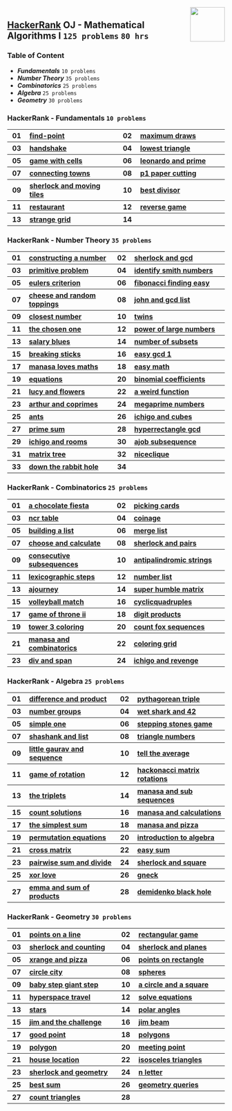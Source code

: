 <img align="right" width="80" src="https://github.com/cs-MohamedAyman/Problem-Solving-Training/blob/master/online-judges-logos/hackerrank.jpg">

## [HackerRank](https://www.hackerrank.com/) OJ - Mathematical Algorithms I `125 problems` `80 hrs`

### Table of Content

- ***Fundamentals***                `10 problems`
- ***Number Theory***               `35 problems`
- ***Combinatorics***               `25 problems`
- ***Algebra***                     `25 problems`
- ***Geometry***                    `30 problems`

### HackerRank - Fundamentals `10 problems`

<table>
    <tbody>
        <tr>
            <th align="center" width="50px">01</th><th align="left" width="550px"><a href="https://www.hackerrank.com/challenges/find-point/problem">find-point</a></th>
            <th align="center" width="50px">02</th><th align="left" width="550px"><a href="https://www.hackerrank.com/challenges/maximum-draws/problem">maximum draws</a></th>
        </tr>
        <tr>
            <th align="center" width="50px">03</th><th align="left" width="550px"><a href="https://www.hackerrank.com/challenges/handshake/problem">handshake</a></th>
            <th align="center" width="50px">04</th><th align="left" width="550px"><a href="https://www.hackerrank.com/challenges/lowest-triangle/problem">lowest triangle</a></th>
        </tr>
        <tr>
            <th align="center" width="50px">05</th><th align="left" width="550px"><a href="https://www.hackerrank.com/challenges/game-with-cells/problem">game with cells</a></th>
            <th align="center" width="50px">06</th><th align="left" width="550px"><a href="https://www.hackerrank.com/challenges/leonardo-and-prime/problem">leonardo and prime</a></th>
        </tr>
        <tr>
            <th align="center" width="50px">07</th><th align="left" width="550px"><a href="https://www.hackerrank.com/challenges/connecting-towns/problem">connecting towns</a></th>
            <th align="center" width="50px">08</th><th align="left" width="550px"><a href="https://www.hackerrank.com/challenges/p1-paper-cutting/problem">p1 paper cutting</a></th>
        </tr>
        <tr>
            <th align="center" width="50px">09</th><th align="left" width="550px"><a href="https://www.hackerrank.com/challenges/sherlock-and-moving-tiles/problem">sherlock and moving tiles</a></th>
            <th align="center" width="50px">10</th><th align="left" width="550px"><a href="https://www.hackerrank.com/challenges/best-divisor/problem">best divisor</a></th>
        </tr>
        <tr>
            <th align="center" width="50px">11</th><th align="left" width="550px"><a href="https://www.hackerrank.com/challenges/restaurant/problem">restaurant</a></th>
            <th align="center" width="50px">12</th><th align="left" width="550px"><a href="https://www.hackerrank.com/challenges/reverse-game/problem">reverse game</a></th>
        </tr>
        <tr>
            <th align="center" width="50px">13</th><th align="left" width="550px"><a href="https://www.hackerrank.com/challenges/strange-grid/problem">strange grid</a></th>
            <th align="center" width="50px">14</th><th align="left" width="550px"><a href=""></a></th>
        </tr>
    </tbody>
</table>

### HackerRank - Number Theory `35 problems`

<table>
    <tbody>
        <tr>
            <th align="center" width="50px">01</th><th align="left" width="550px"><a href="https://www.hackerrank.com/challenges/constructing-a-number/problem">constructing a number</a></th>
            <th align="center" width="50px">02</th><th align="left" width="550px"><a href="https://www.hackerrank.com/challenges/sherlock-and-gcd/problem">sherlock and gcd</a></th>
        </tr>
        <tr>
            <th align="center" width="50px">03</th><th align="left" width="550px"><a href="https://www.hackerrank.com/challenges/primitive-problem/problem">primitive problem</a></th>
            <th align="center" width="50px">04</th><th align="left" width="550px"><a href="https://www.hackerrank.com/challenges/identify-smith-numbers/problem">identify smith numbers</a></th>
        </tr>
        <tr>
            <th align="center" width="50px">05</th><th align="left" width="550px"><a href="https://www.hackerrank.com/challenges/eulers-criterion/problem">eulers criterion</a></th>
            <th align="center" width="50px">06</th><th align="left" width="550px"><a href="https://www.hackerrank.com/challenges/fibonacci-finding-easy/problem">fibonacci finding easy</a></th>
        </tr>
        <tr>
            <th align="center" width="50px">07</th><th align="left" width="550px"><a href="https://www.hackerrank.com/challenges/cheese-and-random-toppings/problem">cheese and random toppings</a></th>
            <th align="center" width="50px">08</th><th align="left" width="550px"><a href="https://www.hackerrank.com/challenges/john-and-gcd-list/problem">john and gcd list</a></th>
        </tr>
        <tr>
            <th align="center" width="50px">09</th><th align="left" width="550px"><a href="https://www.hackerrank.com/challenges/closest-number/problem">closest number</a></th>
            <th align="center" width="50px">10</th><th align="left" width="550px"><a href="https://www.hackerrank.com/challenges/twins/problem">twins</a></th>
        </tr>
        <tr>
            <th align="center" width="50px">11</th><th align="left" width="550px"><a href="https://www.hackerrank.com/challenges/the-chosen-one/problem">the chosen one</a></th>
            <th align="center" width="50px">12</th><th align="left" width="550px"><a href="https://www.hackerrank.com/challenges/power-of-large-numbers/problem">power of large numbers</a></th>
        </tr>
        <tr>
            <th align="center" width="50px">13</th><th align="left" width="550px"><a href="https://www.hackerrank.com/challenges/salary-blues/problem">salary blues</a></th>
            <th align="center" width="50px">14</th><th align="left" width="550px"><a href="https://www.hackerrank.com/challenges/number-of-subsets/problem">number of subsets</a></th>
        </tr>
        <tr>
            <th align="center" width="50px">15</th><th align="left" width="550px"><a href="https://www.hackerrank.com/challenges/breaking-sticks/problem">breaking sticks</a></th>
            <th align="center" width="50px">16</th><th align="left" width="550px"><a href="https://www.hackerrank.com/challenges/easy-gcd-1/problem">easy gcd 1</a></th>
        </tr>
        <tr>
            <th align="center" width="50px">17</th><th align="left" width="550px"><a href="https://www.hackerrank.com/challenges/manasa-loves-maths/problem">manasa loves maths</a></th>
            <th align="center" width="50px">18</th><th align="left" width="550px"><a href="https://www.hackerrank.com/challenges/easy-math/problem">easy math</a></th>
        </tr>
        <tr>
            <th align="center" width="50px">19</th><th align="left" width="550px"><a href="https://www.hackerrank.com/challenges/equations/problem">equations</a></th>
            <th align="center" width="50px">20</th><th align="left" width="550px"><a href="https://www.hackerrank.com/challenges/binomial-coefficients/problem">binomial coefficients</a></th>
        </tr>
        <tr>
            <th align="center" width="50px">21</th><th align="left" width="550px"><a href="https://www.hackerrank.com/challenges/lucy-and-flowers/problem">lucy and flowers</a></th>
            <th align="center" width="50px">22</th><th align="left" width="550px"><a href="https://www.hackerrank.com/challenges/a-weird-function/problem">a weird function</a></th>
        </tr>
        <tr>
            <th align="center" width="50px">23</th><th align="left" width="550px"><a href="https://www.hackerrank.com/challenges/arthur-and-coprimes/problem">arthur and coprimes</a></th>
            <th align="center" width="50px">24</th><th align="left" width="550px"><a href="https://www.hackerrank.com/challenges/megaprime-numbers/problem">megaprime numbers</a></th>
        </tr>
        <tr>
            <th align="center" width="50px">25</th><th align="left" width="550px"><a href="https://www.hackerrank.com/challenges/ants/problem">ants</a></th>
            <th align="center" width="50px">26</th><th align="left" width="550px"><a href="https://www.hackerrank.com/challenges/ichigo-and-cubes/problem">ichigo and cubes</a></th>
        </tr>
        <tr>
            <th align="center" width="50px">27</th><th align="left" width="550px"><a href="https://www.hackerrank.com/challenges/prime-sum/problem">prime sum</a></th>
            <th align="center" width="50px">28</th><th align="left" width="550px"><a href="https://www.hackerrank.com/challenges/hyperrectangle-gcd/problem">hyperrectangle gcd</a></th>
        </tr>
        <tr>
            <th align="center" width="50px">29</th><th align="left" width="550px"><a href="https://www.hackerrank.com/challenges/ichigo-and-rooms/problem">ichigo and rooms</a></th>
            <th align="center" width="50px">30</th><th align="left" width="550px"><a href="https://www.hackerrank.com/challenges/ajob-subsequence/problem">ajob subsequence</a></th>
        </tr>
        <tr>
            <th align="center" width="50px">31</th><th align="left" width="550px"><a href="https://www.hackerrank.com/challenges/matrix-tree/problem">matrix tree</a></th>
            <th align="center" width="50px">32</th><th align="left" width="550px"><a href="https://www.hackerrank.com/challenges/niceclique/problem">niceclique</a></th>
        </tr>
        <tr>
            <th align="center" width="50px">33</th><th align="left" width="550px"><a href="https://www.hackerrank.com/challenges/down-the-rabbit-hole/problem">down the rabbit hole</a></th>
            <th align="center" width="50px">34</th><th align="left" width="550px"><a href=""></a></th>
        </tr>
    </tbody>
</table>

### HackerRank - Combinatorics `25 problems`

<table>
    <tbody>
        <tr>
            <th align="center" width="50px">01</th><th align="left" width="550px"><a href="https://www.hackerrank.com/challenges/a-chocolate-fiesta/problem">a chocolate fiesta</a></th>
            <th align="center" width="50px">02</th><th align="left" width="550px"><a href="https://www.hackerrank.com/challenges/picking-cards/problem">picking cards</a></th>
        </tr>
        <tr>
            <th align="center" width="50px">03</th><th align="left" width="550px"><a href="https://www.hackerrank.com/challenges/ncr-table/problem">ncr table</a></th>
            <th align="center" width="50px">04</th><th align="left" width="550px"><a href="https://www.hackerrank.com/challenges/coinage/problem">coinage</a></th>
        </tr>
        <tr>
            <th align="center" width="50px">05</th><th align="left" width="550px"><a href="https://www.hackerrank.com/challenges/building-a-list/problem">building a list</a></th>
            <th align="center" width="50px">06</th><th align="left" width="550px"><a href="https://www.hackerrank.com/challenges/merge-list/problem">merge list</a></th>
        </tr>
        <tr>
            <th align="center" width="50px">07</th><th align="left" width="550px"><a href="https://www.hackerrank.com/challenges/choose-and-calculate/problem">choose and calculate</a></th>
            <th align="center" width="50px">08</th><th align="left" width="550px"><a href="https://www.hackerrank.com/challenges/sherlock-and-pairs/problem">sherlock and pairs</a></th>
        </tr>
        <tr>
            <th align="center" width="50px">09</th><th align="left" width="550px"><a href="https://www.hackerrank.com/challenges/consecutive-subsequences/problem">consecutive subsequences</a></th>
            <th align="center" width="50px">10</th><th align="left" width="550px"><a href="https://www.hackerrank.com/challenges/antipalindromic-strings/problem">antipalindromic strings</a></th>
        </tr>
        <tr>
            <th align="center" width="50px">11</th><th align="left" width="550px"><a href="https://www.hackerrank.com/challenges/lexicographic-steps/problem">lexicographic steps</a></th>
            <th align="center" width="50px">12</th><th align="left" width="550px"><a href="https://www.hackerrank.com/challenges/number-list/problem">number list</a></th>
        </tr>
        <tr>
            <th align="center" width="50px">13</th><th align="left" width="550px"><a href="https://www.hackerrank.com/challenges/ajourney/problem">ajourney</a></th>
            <th align="center" width="50px">14</th><th align="left" width="550px"><a href="https://www.hackerrank.com/challenges/super-humble-matrix/problem">super humble matrix</a></th>
        </tr>
        <tr>
            <th align="center" width="50px">15</th><th align="left" width="550px"><a href="https://www.hackerrank.com/challenges/volleyball-match/problem">volleyball match</a></th>
            <th align="center" width="50px">16</th><th align="left" width="550px"><a href="https://www.hackerrank.com/challenges/cyclicquadruples/problem">cyclicquadruples</a></th>
        </tr>
        <tr>
            <th align="center" width="50px">17</th><th align="left" width="550px"><a href="https://www.hackerrank.com/challenges/game-of-throne-ii/problem">game of throne ii</a></th>
            <th align="center" width="50px">18</th><th align="left" width="550px"><a href="https://www.hackerrank.com/challenges/digit-products/problem">digit products</a></th>
        </tr>
        <tr>
            <th align="center" width="50px">19</th><th align="left" width="550px"><a href="https://www.hackerrank.com/challenges/tower-3-coloring/problem">tower 3 coloring</a></th>
            <th align="center" width="50px">20</th><th align="left" width="550px"><a href="https://www.hackerrank.com/challenges/count-fox-sequences/problem">count fox sequences</a></th>
        </tr>
        <tr>
            <th align="center" width="50px">21</th><th align="left" width="550px"><a href="https://www.hackerrank.com/challenges/manasa-and-combinatorics/problem">manasa and combinatorics</a></th>
            <th align="center" width="50px">22</th><th align="left" width="550px"><a href="https://www.hackerrank.com/challenges/coloring-grid/problem">coloring grid</a></th>
        </tr>
        <tr>
            <th align="center" width="50px">23</th><th align="left" width="550px"><a href="https://www.hackerrank.com/challenges/div-and-span/problem">div and span</a></th>
            <th align="center" width="50px">24</th><th align="left" width="550px"><a href="https://www.hackerrank.com/challenges/ichigo-and-revenge/problem">ichigo and revenge</a></th>
        </tr>
    </tbody>
</table>

### HackerRank - Algebra `25 problems`

<table>
    <tbody>
        <tr>
            <th align="center" width="50px">01</th><th align="left" width="550px"><a href="https://www.hackerrank.com/challenges/difference-and-product/problem">difference and product</a></th>
            <th align="center" width="50px">02</th><th align="left" width="550px"><a href="https://www.hackerrank.com/challenges/pythagorean-triple/problem">pythagorean triple</a></th>
        </tr>
        <tr>
            <th align="center" width="50px">03</th><th align="left" width="550px"><a href="https://www.hackerrank.com/challenges/number-groups/problem">number groups</a></th>
            <th align="center" width="50px">04</th><th align="left" width="550px"><a href="https://www.hackerrank.com/challenges/wet-shark-and-42/problem">wet shark and 42</a></th>
        </tr>
        <tr>
            <th align="center" width="50px">05</th><th align="left" width="550px"><a href="https://www.hackerrank.com/challenges/simple-one/problem">simple one</a></th>
            <th align="center" width="50px">06</th><th align="left" width="550px"><a href="https://www.hackerrank.com/challenges/stepping-stones-game/problem">stepping stones game</a></th>
        </tr>
        <tr>
            <th align="center" width="50px">07</th><th align="left" width="550px"><a href="https://www.hackerrank.com/challenges/shashank-and-list/problem">shashank and list</a></th>
            <th align="center" width="50px">08</th><th align="left" width="550px"><a href="https://www.hackerrank.com/challenges/triangle-numbers/problem">triangle numbers</a></th>
        </tr>
        <tr>
            <th align="center" width="50px">09</th><th align="left" width="550px"><a href="https://www.hackerrank.com/challenges/little-gaurav-and-sequence/problem">little gaurav and sequence</a></th>
            <th align="center" width="50px">10</th><th align="left" width="550px"><a href="https://www.hackerrank.com/challenges/tell-the-average/problem">tell the average</a></th>
        </tr>
        <tr>
            <th align="center" width="50px">11</th><th align="left" width="550px"><a href="https://www.hackerrank.com/challenges/game-of-rotation/problem">game of rotation</a></th>
            <th align="center" width="50px">12</th><th align="left" width="550px"><a href="https://www.hackerrank.com/challenges/hackonacci-matrix-rotations/problem">hackonacci matrix rotations</a></th>
        </tr>
        <tr>
            <th align="center" width="50px">13</th><th align="left" width="550px"><a href="https://www.hackerrank.com/challenges/the-triplets/problem">the triplets</a></th>
            <th align="center" width="50px">14</th><th align="left" width="550px"><a href="https://www.hackerrank.com/challenges/manasa-and-sub-sequences/problem">manasa and sub sequences</a></th>
        </tr>
        <tr>
            <th align="center" width="50px">15</th><th align="left" width="550px"><a href="https://www.hackerrank.com/challenges/count-solutions/problem">count solutions</a></th>
            <th align="center" width="50px">16</th><th align="left" width="550px"><a href="https://www.hackerrank.com/challenges/manasa-and-calculations/problem">manasa and calculations</a></th>
        </tr>
        <tr>
            <th align="center" width="50px">17</th><th align="left" width="550px"><a href="https://www.hackerrank.com/challenges/the-simplest-sum/problem">the simplest sum</a></th>
            <th align="center" width="50px">18</th><th align="left" width="550px"><a href="https://www.hackerrank.com/challenges/manasa-and-pizza/problem">manasa and pizza</a></th>
        </tr>
        <tr>
            <th align="center" width="50px">19</th><th align="left" width="550px"><a href="https://www.hackerrank.com/challenges/permutation-equations/problem">permutation equations</a></th>
            <th align="center" width="50px">20</th><th align="left" width="550px"><a href="https://www.hackerrank.com/challenges/introduction-to-algebra/problem">introduction to algebra</a></th>
        </tr>
        <tr>
            <th align="center" width="50px">21</th><th align="left" width="550px"><a href="https://www.hackerrank.com/challenges/cross-matrix/problem">cross matrix</a></th>
            <th align="center" width="50px">22</th><th align="left" width="550px"><a href="https://www.hackerrank.com/challenges/easy-sum/problem">easy sum</a></th>
        </tr>
        <tr>
            <th align="center" width="50px">23</th><th align="left" width="550px"><a href="https://www.hackerrank.com/challenges/pairwise-sum-and-divide/problem">pairwise sum and divide</a></th>
            <th align="center" width="50px">24</th><th align="left" width="550px"><a href="https://www.hackerrank.com/challenges/sherlock-and-square/problem">sherlock and square</a></th>
        </tr>
        <tr>
            <th align="center" width="50px">25</th><th align="left" width="550px"><a href="https://www.hackerrank.com/challenges/xor-love/problem">xor love</a></th>
            <th align="center" width="50px">26</th><th align="left" width="550px"><a href="https://www.hackerrank.com/challenges/gneck/problem">gneck</a></th>
        </tr>
        <tr>
            <th align="center" width="50px">27</th><th align="left" width="550px"><a href="https://www.hackerrank.com/challenges/emma-and-sum-of-products/problem">emma and sum of products</a></th>
            <th align="center" width="50px">28</th><th align="left" width="550px"><a href="https://www.hackerrank.com/challenges/demidenko-black-hole/problem">demidenko black hole</a></th>
        </tr>
    </tbody>
</table>

### HackerRank - Geometry `30 problems`

<table>
    <tbody>
        <tr>
            <th align="center" width="50px">01</th><th align="left" width="550px"><a href="https://www.hackerrank.com/challenges/points-on-a-line/problem">points on a line</a></th>
            <th align="center" width="50px">02</th><th align="left" width="550px"><a href="https://www.hackerrank.com/challenges/rectangular-game/problem">rectangular game</a></th>
        </tr>
        <tr>
            <th align="center" width="50px">03</th><th align="left" width="550px"><a href="https://www.hackerrank.com/challenges/sherlock-and-counting/problem">sherlock and counting</a></th>
            <th align="center" width="50px">04</th><th align="left" width="550px"><a href="https://www.hackerrank.com/challenges/sherlock-and-planes/problem">sherlock and planes</a></th>
        </tr>
        <tr>
            <th align="center" width="50px">05</th><th align="left" width="550px"><a href="https://www.hackerrank.com/challenges/xrange-and-pizza/problem">xrange and pizza</a></th>
            <th align="center" width="50px">06</th><th align="left" width="550px"><a href="https://www.hackerrank.com/challenges/points-on-rectangle/problem">points on rectangle</a></th>
        </tr>
        <tr>
            <th align="center" width="50px">07</th><th align="left" width="550px"><a href="https://www.hackerrank.com/challenges/circle-city/problem">circle city</a></th>
            <th align="center" width="50px">08</th><th align="left" width="550px"><a href="https://www.hackerrank.com/challenges/spheres/problem">spheres</a></th>
        </tr>
        <tr>
            <th align="center" width="50px">09</th><th align="left" width="550px"><a href="https://www.hackerrank.com/challenges/baby-step-giant-step/problem">baby step giant step</a></th>
            <th align="center" width="50px">10</th><th align="left" width="550px"><a href="https://www.hackerrank.com/challenges/a-circle-and-a-square/problem">a circle and a square</a></th>
        </tr>
        <tr>
            <th align="center" width="50px">11</th><th align="left" width="550px"><a href="https://www.hackerrank.com/challenges/hyperspace-travel/problem">hyperspace travel</a></th>
            <th align="center" width="50px">12</th><th align="left" width="550px"><a href="https://www.hackerrank.com/challenges/solve-equations/problem">solve equations</a></th>
        </tr>
        <tr>
            <th align="center" width="50px">13</th><th align="left" width="550px"><a href="https://www.hackerrank.com/challenges/stars/problem">stars</a></th>
            <th align="center" width="50px">14</th><th align="left" width="550px"><a href="https://www.hackerrank.com/challenges/polar-angles/problem">polar angles</a></th>
        </tr>
        <tr>
            <th align="center" width="50px">15</th><th align="left" width="550px"><a href="https://www.hackerrank.com/challenges/jim-and-the-challenge/problem">jim and the challenge</a></th>
            <th align="center" width="50px">16</th><th align="left" width="550px"><a href="https://www.hackerrank.com/challenges/jim-beam/problem">jim beam</a></th>
        </tr>
        <tr>
            <th align="center" width="50px">17</th><th align="left" width="550px"><a href="https://www.hackerrank.com/challenges/good-point/problem">good point</a></th>
            <th align="center" width="50px">18</th><th align="left" width="550px"><a href="https://www.hackerrank.com/challenges/polygons/problem">polygons</a></th>
        </tr>
        <tr>
            <th align="center" width="50px">19</th><th align="left" width="550px"><a href="https://www.hackerrank.com/challenges/polygon/problem">polygon</a></th>
            <th align="center" width="50px">20</th><th align="left" width="550px"><a href="https://www.hackerrank.com/challenges/meeting-point/problem">meeting point</a></th>
        </tr>
        <tr>
            <th align="center" width="50px">21</th><th align="left" width="550px"><a href="https://www.hackerrank.com/challenges/house-location/problem">house location</a></th>
            <th align="center" width="50px">22</th><th align="left" width="550px"><a href="https://www.hackerrank.com/challenges/isosceles-triangles/problem">isosceles triangles</a></th>
        </tr>
        <tr>
            <th align="center" width="50px">23</th><th align="left" width="550px"><a href="https://www.hackerrank.com/challenges/sherlock-and-geometry/problem">sherlock and geometry</a></th>
            <th align="center" width="50px">24</th><th align="left" width="550px"><a href="https://www.hackerrank.com/challenges/n-letter/problem">n letter</a></th>
        </tr>
        <tr>
            <th align="center" width="50px">25</th><th align="left" width="550px"><a href="https://www.hackerrank.com/challenges/best-sum/problem">best sum</a></th>
            <th align="center" width="50px">26</th><th align="left" width="550px"><a href="https://www.hackerrank.com/challenges/geometry-queries/problem">geometry queries</a></th>
        </tr>
        <tr>
            <th align="center" width="50px">27</th><th align="left" width="550px"><a href="https://www.hackerrank.com/challenges/count-triangles/problem">count triangles</a></th>
            <th align="center" width="50px">28</th><th align="left" width="550px"><a href=""></a></th>
        </tr>
    </tbody>
</table>
